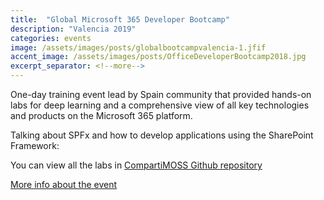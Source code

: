 ```yaml
---
title:  "Global Microsoft 365 Developer Bootcamp"
description: "Valencia 2019"
categories: events
image: /assets/images/posts/globalbootcampvalencia-1.jfif
accent_image: /assets/images/posts/OfficeDeveloperBootcamp2018.jpg
excerpt_separator: <!--more-->
---
```


One-day training event lead by Spain community that provided hands-on labs for deep learning and a comprehensive view of all key technologies and products on the Microsoft 365 platform. 

<!--more-->

Talking about SPFx and how to develop applications using the SharePoint Framework:

You can view all the labs in [CompartiMOSS Github repository](https://github.com/CompartiMOSS/Microsoft-365-Developer-Bootcamp-Valencia)

[More info about the event](https://www.eventbrite.es/e/entradas-global-microsoft-365-developer-bootcamp-valencia-75827450947#)
